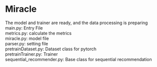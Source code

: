 # Miracle
The model and trainer are ready, and the data processing is preparing  
main.py: Entry File  
metrics.py: calculate the metrics  
miracle.py: model file  
parser.py: setting file  
pretrainDataset.py: Dataset class for pytorch  
pretrainTrainer.py: Trainer  
sequential_recommender.py: Base class for sequential recommendation  